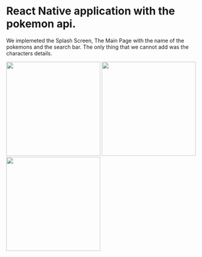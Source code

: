 # React Native application with the pokemon api.

We implemeted the Splash Screen, The Main Page with the name of the pokemons and the search bar. The only thing that we cannot add was the characters details.


<div>
<img src='https://user-images.githubusercontent.com/81264536/159654802-9187b5ad-c6c2-4232-8162-4ae42c45d917.png' width=250>
<img src='https://user-images.githubusercontent.com/81264536/159661057-9e86cacd-55c3-4b5d-ad22-5ef4142e4118.png' width=250>
<img src='https://user-images.githubusercontent.com/81264536/159661156-63d1df18-af8d-4e8c-81c3-87aea27ecfe8.png' width=250>
</div>
